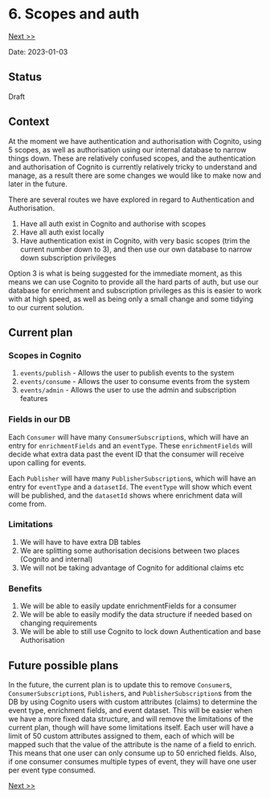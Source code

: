# 6. Scopes and auth

[Next >>](9999-end.md)

Date: 2023-01-03

## Status

Draft

## Context

At the moment we have authentication and authorisation with Cognito, using 5 scopes, as well as authorisation using our
internal database to narrow things down. These are relatively confused scopes, and the authentication and authorisation
of Cognito is currently relatively tricky to understand and manage, as a result there are some changes we would like to
make now and later in the future.

There are several routes we have explored in regard to Authentication and Authorisation.

1. Have all auth exist in Cognito and authorise with scopes
2. Have all auth exist locally
3. Have authentication exist in Cognito, with very basic scopes (trim the current number down to 3), and then use our
   own database to narrow down subscription privileges

Option 3 is what is being suggested for the immediate moment, as this means we can use Cognito to provide all the hard
parts of auth, but use our database for enrichment and subscription privileges as this is easier to work with at high
speed, as well as being only a small change and some tidying to our current solution.

## Current plan

### Scopes in Cognito

1. `events/publish` - Allows the user to publish events to the system
2. `events/consume` - Allows the user to consume events from the system
3. `events/admin` - Allows the user to use the admin and subscription features

### Fields in our DB

Each `Consumer` will have many `ConsumerSubscription`s, which will have an entry for `enrichmentFields` and
an `eventType`. These `enrichmentFields` will decide what extra data past the event ID that the consumer will receive
upon calling for events.

Each `Publisher` will have many `PublisherSubscription`s, which will have an entry for `eventType` and a `datasetId`.
The `eventType` will show which event will be published, and the `datasetId` shows where enrichment data will come from.

### Limitations

1. We will have to have extra DB tables
2. We are splitting some authorisation decisions between two places (Cognito and internal)
3. We will not be taking advantage of Cognito for additional claims etc

### Benefits

1. We will be able to easily update enrichmentFields for a consumer
2. We will be able to easily modify the data structure if needed based on changing requirements
3. We will be able to still use Cognito to lock down Authentication and base Authorisation

## Future possible plans

In the future, the current plan is to update this to remove `Consumer`s, `ConsumerSubscription`s, `Publisher`s, and
`PublisherSubscription`s from the DB by using Cognito users with custom attributes (claims) to determine the event type,
enrichment fields, and event dataset. This will be easier when we have a more fixed data structure, and will remove the
limitations of the current plan, though will have some limitations itself. Each user will have a limit of 50 custom
attributes assigned to them, each of which will be mapped such that the value of the attribute is the name of a field to
enrich. This means that one user can only consume up to 50 enriched fields. Also, if one consumer consumes multiple types
of event, they will have one user per event type consumed.

[Next >>](0007-use-stepfunction-for-example-consumer.md)
